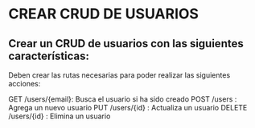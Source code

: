 # CREAR CRUD DE USUARIOS

## Crear un CRUD de usuarios con las siguientes características:
Deben crear las rutas necesarias para poder realizar las siguientes acciones:

GET /users/{email}: Busca el usuario si ha sido creado
POST /users : Agrega un nuevo usuario
PUT /users/{id} : Actualiza un usuario
DELETE /users/{id} : Elimina un usuario